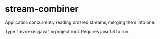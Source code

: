 # stream-combiner

Application concurrently reading ordered streams, merging them into one.

Type "mvn exec:java" in project root. Requires java 1.8 to run.
